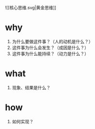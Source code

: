 ![[核心思维.svg|黄金思维]]
# why
1. 为什么要做这件事？（人的动机是什么？）
2. 这件事为什么会发生？（成因是什么？）
3. 这件事为什么能持续？（动力是什么？）
# what
1. 现象、结果是什么？
# how
1. 如何实现？